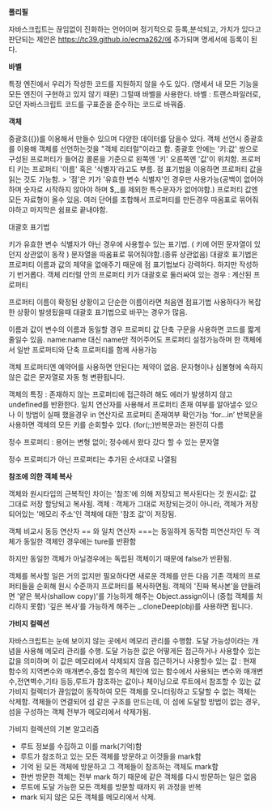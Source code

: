 **폴리필**

자바스크립트는 끊임없이 진화하는 언어이며 정기적으로 등록,분석되고, 가치가 있다고 판단되는 제안은 
https://tc39.github.io/ecma262/에 추가되며 명세서에 등록이 된다.

**바벨**

특정 엔진에서 우리가 작성한 코드를 지원하지 않을 수도 있다. (명세서 내 모든 기능을 모든 엔진이 구현하고 있지 않기 때문)
그럴때 바벨을 사용한다.
바벨 : 트랜스파일러로, 모던 자바스크립트 코드를 구표준을 준수하는 코드로 바꿔줌.

**객체**

중괄호({})를 이용해서 만들수 있으며 다양한 데이터를 담을수 있다.
객체 선언시 중괄호를 이용해 객체를 선언하는것을 "객체 리터럴"이라고 함.
중괄호 안에는 '키:값' 쌍으로 구성된 프로퍼티가 들어감
콜론을 기준으로 왼쪽엔 '키' 오른쪽엔 '값'이 위치함. 프로퍼티 키는 프로퍼티 '이름' 혹은 '식별자'라고도 부름.
점 표기법을 이용하면 프로퍼티 값을 읽는 것도 가능함. > '점'은 키가 '유효한 변수 식별자'인 경우만 사용가능(공백이 없어야 하며 숫자로 시작하지 않아야 하며 $,_를 제외한 특수문자가 없어야함.)
프로퍼티 값엔 모든 자료형이 올수 있음.
여러 단어를 조합해서 프로퍼티를 만든경우 따옴표로 묶어줘야하고 마지막은 쉼표로 끝내야함.

대괄호 표기법

키가 유효한 변수 식별자가 아닌 경우에 사용할수 있는 표기법. ( 키에 어떤 문자열이 있던지 상관없이 동작 )
문자열을 따옴표로 묶어줘야함.(종류 상관없음)
대괄호 표기법은 프로퍼티 이름과 값의 제약을 없애주기 때문에 점 표기법보다 강력하다. 하지만 작성하기 번거롭다.
객체 리터럴 안의 프로퍼티 키가 대괄호로 둘러싸여 있는 경우 : 계산된 프로퍼티

프로퍼티 이름이 확정된 상황이고 단순한 이름이라면 처음엔 점표기법 사용하다가 복잡한 상황이 발생됬을때 대괄호 표기법으로 바꾸는 경우가 많음.

이름과 값이 변수의 이름과 동일할 경우 프로퍼티 값 단축 구문을 사용하면 코드를 짧게 줄일수 있음.
name:name 대신 name만 적어주어도 프로퍼티 설정가능하며 한 객체에서 일반 프로퍼티와 단축 프로퍼티를 함께 사용가능

객체 프로퍼티엔 예약어를 사용하면 안된다는 제약이 없음.
문자형이나 심볼형에 속하지 않은 값은 문자열로 자동 형 변환됩니다.

객체의 특징 : 존재하지 않는 프로퍼티에 접근하려 해도 에러가 발생하지 않고 undefined를 반환한다.
일치 연산자를 사용해서 프로퍼티 존재 여부를 알아낼수 있으나 이 방법이 실패 했을경우 in 연산자로 프로퍼티 존재여부 확인가능
‘for…in’ 반복문을 사용하면 객체의 모든 키를 순회할수 있다. (for(;;)반복문과는 완전히 다름

정수 프로퍼티 : 용어는 변형 없이; 정수에서 왔다 갔다 할 수 있는 문자열

정수 프로퍼티가 아닌 프로퍼티는 추가된 순서대로 나열됨



**참조에 의한 객체 복사**

객체와 원시타입의 근복적인 차이는 '참조'에 의해 저장되고 복사된다는 것
원시값: 값 그대로 저장 할당되고 복사됨.
객체 : 객체가 그대로 저장되는것이 아니라, 객체가 저장되어있는 '메모리 주소'인 객체에 대한 '참조 값'이 저장됨.

객체 비교시 동등 연산자 == 와 일치 연산자 ===는 동일하게 동작함
피연산자인 두 객체가 동일한 객체인 경우에는 ture를 반환함

하지만 동일한 객체가 아닐경우에는 독립된 객체이기 때문에 false가 반환됨.

객체를 복사할 일은 거의 없지만 필요하다면 새로운 객체를 만든 다음 기존 객체의 프로퍼티들을 순회해 원시 수준까지 프로퍼티를 복사하면됨.
객체의 '진짜 복사본’을 만들려면 '얕은 복사(shallow copy)'를 가능하게 해주는 Object.assign이나 (중첩 객체를 처리하지 못함)
'깊은 복사’를 가능하게 해주는 _.cloneDeep(obj)를 사용하면 됩니다.



**가비지 컬렉션**

자바스크립트는 눈에 보이지 않는 곳에서 메모리 관리를 수행함.
도달 가능성이라는 개념을 사용해 메모리 관리를 수행.
도달 가능한 값은 어떻게든 접근하거나 사용할수 있는 값을 의미하며 이 값은 메모리에서 삭제되지 않음
접근하거나 사용할수 있는 값 : 현재 함수의 지역변수와 매개변수,중첩 함수의 체인에 있는 함수에서 사용되는 변수와 매개변수,전연벽수,기타 등등,루트가 참조하는 값이나 체이닝으로 루트에서 참조할 수 있는 값
가비지 컬렉터가 끊임없이 동작하여 모든 객체를 모니터링하고 도달할 수 없는 객체는 삭제함.
객체들이 연결되어 섬 같은 구조를 만드는데, 이 섬에 도달할 방법이 없는 경우, 섬을 구성하는 객체 전부가 메모리에서 삭제가됨.

가비지 컬렉션의 기본 알고리즘
- 루트 정보를 수집하고 이를 mark(기억)함
- 루트가 참조하고 있는 모든 객체를 방문하고 이것들을 mark함
- 기억 된 모든 객체에 방문하고 그 객체들이 참조하는 객체도 mark함
- 한번 방문한 객체는 전부 mark 하기 때문에 같은 객체를 다시 방문하는 일은 없음
- 루트에 도달 가능한 모든 객체를 방문할 때까지 위 과정을 반복
- mark 되지 않은 모든 객체를 메모리에서 삭제.

  








